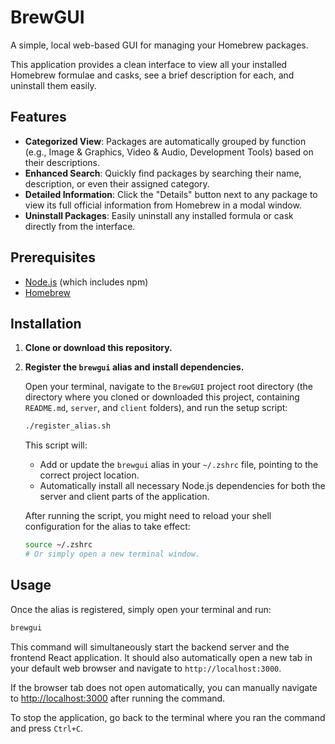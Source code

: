 # BrewGUI

A simple, local web-based GUI for managing your Homebrew packages.

This application provides a clean interface to view all your installed Homebrew formulae and casks, see a brief description for each, and uninstall them easily.

## Features

- **Categorized View**: Packages are automatically grouped by function (e.g., Image & Graphics, Video & Audio, Development Tools) based on their descriptions.
- **Enhanced Search**: Quickly find packages by searching their name, description, or even their assigned category.
- **Detailed Information**: Click the "Details" button next to any package to view its full official information from Homebrew in a modal window.
- **Uninstall Packages**: Easily uninstall any installed formula or cask directly from the interface.

## Prerequisites

- [Node.js](https://nodejs.org/) (which includes npm)
- [Homebrew](https://brew.sh/)

## Installation

1. **Clone or download this repository.**

2. **Register the `brewgui` alias and install dependencies.**

    Open your terminal, navigate to the `BrewGUI` project root directory (the directory where you cloned or downloaded this project, containing `README.md`, `server`, and `client` folders), and run the setup script:

    ```bash
    ./register_alias.sh
    ```

    This script will:
    - Add or update the `brewgui` alias in your `~/.zshrc` file, pointing to the correct project location.
    - Automatically install all necessary Node.js dependencies for both the server and client parts of the application.

    After running the script, you might need to reload your shell configuration for the alias to take effect:

    ```bash
    source ~/.zshrc
    # Or simply open a new terminal window.
    ```

## Usage

Once the alias is registered, simply open your terminal and run:

```bash
brewgui
```

This command will simultaneously start the backend server and the frontend React application. It should also automatically open a new tab in your default web browser and navigate to `http://localhost:3000`.

If the browser tab does not open automatically, you can manually navigate to [http://localhost:3000](http://localhost:3000) after running the command.

To stop the application, go back to the terminal where you ran the command and press `Ctrl+C`.
